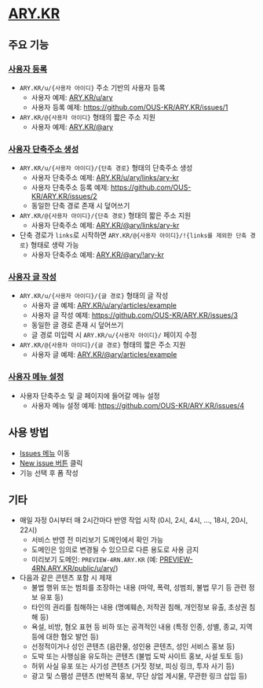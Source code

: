 # [ARY.KR](https://ary.kr)

## 주요 기능

### [사용자 등록](https://github.com/OUS-KR/ARY.KR/issues/new?template=01-user-register-by-issue.yml)

- `ARY.KR/u/{사용자 아이디}` 주소 기반의 사용자 등록
  - 사용자 예제: [ARY.KR/u/ary](https://ary.kr/u/ary)
  - 사용자 등록 예제: https://github.com/OUS-KR/ARY.KR/issues/1
- `ARY.KR/@{사용자 아이디}` 형태의 짧은 주소 지원
  - 사용자 예제: [ARY.KR/@ary](https://ary.kr/@ary)

### [사용자 단축주소 생성](https://github.com/OUS-KR/ARY.KR/issues/new?template=02-user-short-url-register-by-issue.yml)

- `ARY.KR/u/{사용자 아이디}/{단축 경로}` 형태의 단축주소 생성
  - 사용자 단축주소 예제: [ARY.KR/u/ary/links/ary-kr](https://ary.kr/u/ary/links/ary-kr)
  - 사용자 단축주소 등록 예제: https://github.com/OUS-KR/ARY.KR/issues/2
  - 동일한 단축 경로 존재 시 덮어쓰기
- `ARY.KR/@{사용자 아이디}/{단축 경로}` 형태의 짧은 주소 지원
  - 사용자 단축주소 예제: [ARY.KR/@ary/links/ary-kr](https://ary.kr/@ary/links/ary-kr)
- 단축 경로가 `links`로 시작하면 `ARY.KR/@{사용자 아이디}/!{links를 제외한 단축 경로}` 형태로 생략 가능
  - 사용자 단축주소 예제: [ARY.KR/@ary/!ary-kr](https://ary.kr/@ary/!ary-kr)

### [사용자 글 작성](https://github.com/OUS-KR/ARY.KR/issues/new?template=03-user-article-writing-by-issue.yml)

- `ARY.KR/u/{사용자 아이디}/{글 경로}` 형태의 글 작성
  - 사용자 글 예제: [ARY.KR/u/ary/articles/example](https://ary.kr/u/ary/articles/example)
  - 사용자 글 작성 예제: https://github.com/OUS-KR/ARY.KR/issues/3
  - 동일한 글 경로 존재 시 덮어쓰기
  - 글 경로 미입력 시 `ARY.KR/u/{사용자 아이디}/` 페이지 수정
- `ARY.KR/@{사용자 아이디}/{글 경로}` 형태의 짧은 주소 지원
  - 사용자 글 예제: [ARY.KR/@ary/articles/example](https://ary.kr/@ary/articles/example)
 
### [사용자 메뉴 설정](https://github.com/OUS-KR/ARY.KR/issues/new?template=04-user-menu-setting-by-issue.yml)

- 사용자 단축주소 및 글 페이지에 들어갈 메뉴 설정
  - 사용자 메뉴 설정 예제: https://github.com/OUS-KR/ARY.KR/issues/4

## 사용 방법

- [Issues 메뉴](https://github.com/OUS-KR/ARY.KR/issues) 이동
- [New issue 버튼](https://github.com/OUS-KR/ARY.KR/issues/new/choose) 클릭
- 기능 선택 후 폼 작성

## 기타

- 매일 자정 0시부터 매 2시간마다 반영 작업 시작 (0시, 2시, 4시, ..., 18시, 20시, 22시)
  - 서비스 반영 전 미리보기 도메인에서 확인 가능
  - 도메인은 임의로 변경될 수 있으므로 다른 용도로 사용 금지
  - 미리보기 도메인: `PREVIEW-4RN.ARY.KR` (예: [PREVIEW-4RN.ARY.KR/public/u/ary/](https://preview-4rn.ary.kr/public/u/ary/))
- 다음과 같은 콘텐츠 포함 시 제재
  - 불법 행위 또는 범죄를 조장하는 내용 (마약, 폭력, 성범죄, 불법 무기 등 관련 정보 유포 등)
  - 타인의 권리를 침해하는 내용 (명예훼손, 저작권 침해, 개인정보 유출, 초상권 침해 등)
  - 욕설, 비방, 혐오 표현 등 비하 또는 공격적인 내용 (특정 인종, 성별, 종교, 지역 등에 대한 혐오 발언 등)
  - 선정적이거나 성인 콘텐츠 (음란물, 성인용 콘텐츠, 성인 서비스 홍보 등)
  - 도박 또는 사행심을 유도하는 콘텐츠 (불법 도박 사이트 홍보, 사설 토토 등)
  - 허위 사실 유포 또는 사기성 콘텐츠 (거짓 정보, 피싱 링크, 투자 사기 등)
  - 광고 및 스팸성 콘텐츠 (반복적 홍보, 무단 상업 게시물, 무관한 링크 삽입 등)
